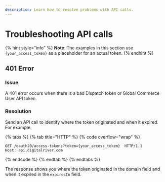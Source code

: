 ```yaml
---
description: Learn how to resolve problems with API calls.
---
```


# Troubleshooting API calls

{% hint style="info" %}
**Note**: The examples in this section use `{your_access_token}` as a placeholder for an actual token.
{% endhint %}

## 401 Error

### Issue

A 401 error occurs when there is a bad Dispatch token or Global Commerce User API token.

### Resolution

Send an API call to identify where the token originated and when it expired. For example:

{% tabs %}
{% tab title="HTTP" %}
{% code overflow="wrap" %}
```http
GET /oauth20/access-tokens?token={your_access_token}  HTTP/1.1
Host: api.digitalriver.com
```
{% endcode %}
{% endtab %}
{% endtabs %}

The response shows you where the token originated in the domain field and when it expired in the `expiresIn` field.
